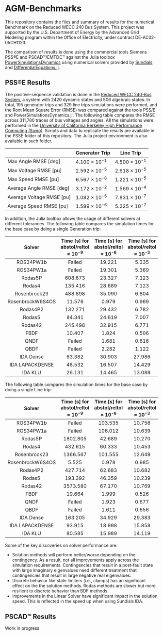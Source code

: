 # AGM-Benchmarks
This repository contains the files and summary of results for the numerical Benchmark on the Reduced WECC 240 Bus System. This project was supported  by the U.S. Department of Energy by the Advanced Grid Modeling program within the Office of Electricity, under contract DE-AC02-05CH1123.

The comparison of results is done using the commercial tools Siemens PSS®E and PSCAD™/EMTDC™ against the Julia toolbox [PowerSimulationsDynamics](https://github.com/NREL-SIIP/PowerSimulationsDynamics.jl) using numerical solvers provided by [Sundials](https://github.com/SciML/Sundials.jl) and [DifferentialEquations.jl](https://github.com/SciML/DifferentialEquations.jl).

## PSS®E Results

The positive-sequence validation is done in the [Reduced WECC 240-Bus System](https://ieeexplore.ieee.org/document/9299666), a system with 2420 dynamic states and 506 algebraic states. In total, 195 generator trips and 329 line trips simulations were performed, and the Root Mean Square Error (RMSE) was compared against the tools PSS/E and PowerSimulationsDynamics.jl. The following table compares the RMSE across 311,780 traces of bus voltages and angles. All the simulations were performed in the [University of California Berkeley High Performance Computing (Savio)](https://research-it.berkeley.edu/services-projects/high-performance-computing-savio). Scripts and data to replicate the results are available in the PSSE folder of this repository. The Julia project environment is also available in such folder.

|                           | Generator Trip             | Line Trip                  |
|---------------------------|----------------------------|----------------------------|
| Max Angle RMSE [deg]      | 4.100 × 10<sup>-1</sup> | 4.500 × 10<sup>-1</sup> |
| Max Voltage RMSE [pu]     | 2.592 × 10<sup>-5</sup> | 2.618 × 10<sup>-5</sup> |
| Max Speed RMSE [pu]       | 6.567 × 10<sup>-6</sup> | 1.221 × 10<sup>-5</sup> |
| Average Angle RMSE [deg]  | 3.172 × 10<sup>-2</sup> | 1.569 × 10<sup>-4</sup> |
| Average Voltage RMSE [pu] | 1.082 × 10<sup>-5</sup> | 7.831 × 10<sup>-7</sup> |
| Average Speed RMSE [pu]   | 1.599 × 10<sup>-6</sup> | 5.225 × 10<sup>-7</sup> |

In addition, the Julia toolbox allows the usage of different solvers at different tolerances. The following table compares the simulation times for the base case by doing a single Generation trip:

|      Solver      | Time [s] for abstol/reltol = 10<sup>-9</sup> | Time [s] for abstol/reltol = 10<sup>-6</sup> | Time [s] for abstol/reltol = 10<sup>-3</sup> |
|:----------------:|:----------------------------------------:|:------------------------------------------:|:------------------------------------------:|
|     ROS34PW1b    |                  Failed                  |                   19.221                   |                    5.335                   |
|     ROS34PW1a    |                  Failed                  |                   19.301                   |                    5.369                   |
|      Rodas5P     |                  608.673                 |                   23.327                   |                    7.123                   |
|      Rodas4      |                  135.416                 |                   28.689                   |                    7.123                   |
|   Rosenbrock23   |                  488.898                 |                   35.090                   |                    6.804                   |
| RosenbrockW6S4OS |                  11.576                  |                    0.979                   |                    0.969                   |
|     Rodas4P2     |                  132.271                 |                   29.432                   |                    6.782                   |
|      Rodas5      |                  84.341                  |                   24.619                   |                    7.007                   |
|      Rodas42     |                  245.498                 |                   32.915                   |                    6.771                   |
|       FBDF       |                  10.407                  |                    1.824                   |                    0.506                   |
|       QNDF       |                  Failed                  |                    1.681                   |                    0.616                   |
|       QBDF       |                  Failed                  |                    2.282                   |                    1.122                   |
|     IDA Dense    |                  63.382                  |                   30.903                   |                   27.986                   |
|  IDA LAPACKDENSE |                  48.532                  |                   16.507                   |                   14.429                   |
|      IDA KLU     |                  26.131                  |                   14.465                   |                   13.088                   |

The following table compares the simulation times for the base case by doing a single Line trip:

|      Solver      | Time [s] for  abstol/reltol = 10<sup>-9</sup> | Time [s] for abstol/reltol = 10<sup>-6</sup> | Time [s] for abstol/reltol = 10<sup>-3</sup> |
|:----------------:|:---------------------------------------------:|:----------------------------------------------:|:----------------------------------------------:|
|     ROS34PW1b    |                     Failed                    |                     103.535                    |                     10.756                     |
|     ROS34PW1a    |                     Failed                    |                     106.012                    |                     10.639                     |
|      Rodas5P     |                    1802.805                   |                     42.689                     |                     10.270                     |
|      Rodas4      |                    432.615                    |                     60.333                     |                     10.453                     |
|   Rosenbrock23   |                    1366.567                   |                     101.555                    |                     12.649                     |
| RosenbrockW6S4OS |                     5.525                     |                      0.978                     |                      0.985                     |
|     Rodas4P2     |                    427.714                    |                     62.683                     |                     10.682                     |
|      Rodas5      |                    193.392                    |                     46.359                     |                     10.239                     |
|      Rodas42     |                    3573.580                   |                     67.170                     |                     10.769                     |
|       FBDF       |                     19.664                    |                      1.999                     |                      0.526                     |
|       QNDF       |                     Failed                    |                      1.923                     |                      0.677                     |
|       QBDF       |                     Failed                    |                      1.611                     |                      0.656                     |
|     IDA Dense    |                    163.205                    |                     34.929                     |                     29.383                     |
|  IDA LAPACKDENSE |                     93.915                    |                     18.998                     |                     15.858                     |
|      IDA KLU     |                     80.585                    |                     15.989                     |                     14.119                     |

Some of the key discoveries on solver performance are:

- Solution methods will perform better/worse depending on the contingency. As a result, not all improvements apply across the simulation requirements. Contingencies that result in a post-fault state with large imaginary eigenvalues need different treatment that contingencies that result in large negative real eigenvalues.
- Discrete behavior like state limiters (i.e., clamps) has an significant effect on the the solution methods. Rodas methods are slower but more resilient to discrete behavior than BDF methods.
- Improvements in the Linear Solver have significant impact in the solution speed. This is reflected in the speed up when using Sundials IDA.


## PSCAD™ Results

Work in progress